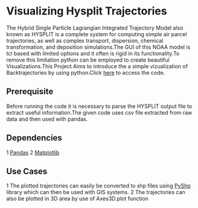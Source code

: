 # Visualizing Hysplit Trajectories
The Hybrid Single Particle Lagrangian Integrated Trajectory Model also known as HYSPLIT is a complete system for computing simple air parcel trajectories, as well as complex transport, dispersion, chemical transformation, and deposition simulations.The GUI of this NOAA model is tcl based with limited options and it often is rigid in its functionality.To remove this limitation python can be employed to create beautiful Visualizations.This Project Aims to introduce the a simple vizualization of Backtrajectories by using python.Click [here](https://github.com/Kuldeep252/HYSPLIT-Trajectories/blob/master/backtraj_plotting.ipynb) to access the code.
## Prerequisite
Before running the code it is necessary to parse the HYSPLIT output file to extract useful information.The given code uses csv file extracted from raw data and then used with pandas.
## Dependencies
1 [Pandas](https://pandas.pydata.org/pandas-docs/stable/)
2 [Matplotlib](https://matplotlib.org/contents.html)
## Use Cases
1 The plotted trajectories can easily be converted to shp files using [PyShp](https://pypi.org/project/pyshp/) library which can then be used with GIS systems.
2 The trajectories can also be plotted in 3D area by use of Axes3D.plot function
